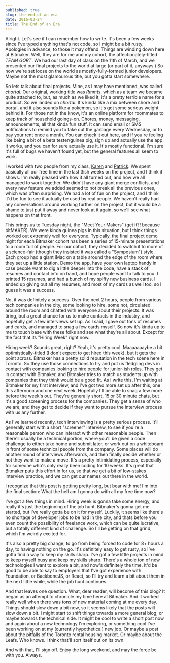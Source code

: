 ```yaml
---
published: true
slug: the-end-of-an-era
date: 2016-03-24
title: The End of an Era
---
```


Alright. Let's see if I can remember how to write. It's been a few weeks since I've typed anything that's not code, so I might be a bit rusty. Apologies in advance, to those it may offend. Things are winding down here at Bitmaker. Well, they are for me and my cohort, the affectionately-titled _TEAM GORT_. We had our last day of class on the 11th of March, and we presented our final projects to the world at large (or part of it, anyways.) So now we're set loose on the world as mostly-fully-formed junior developers. Maybe not the most glamourous title, but you gotta start somewhere.

So lets talk about final projects. Mine, as I may have mentioned, was called _chortal_. Our original, working title was _Rmmts_, which as a team we became quite attached to, but, as much as we liked it, it's a pretty terrible name for a product. So we landed on _chortal_. It's kinda like a mix between chore and portal, and it also sounds like a pokemon, so it's got some serious weight behind it. For those not in the know, it's an online platform for roommates to keep track of household goings-on. Chores, money, messaging, announcements, all that kinda fun stuff. It can send email or SMS notifications to remind you to take out the garbage every Wednesday, or to pay your rent once a month. You can check it out [here](http://chortal.herokuapp.com), and if you're feeling like being a bit of a beta tester/guinea pig, sign up and actually use the app. It works, and you can for sure actually use it. It's mostly functional. I'm sure it's full of bugs we haven't found yet, but the general features all seem to work.

I worked with two people from my class, [Karen](http://karenjho.com/) and [Patrick](https://twitter.com/patrickcruiks). We spent basically all our free time in the last 3ish weeks on the project, and I think it shows. I'm really pleased with how it all turned out, and how we all managed to work together. We didn't have any giant merge conflicts, and every new feature we added seemed to not break all the previous ones, which was often surprising. We had a lot of fun on the project, and I think it'd be fun to see it actually be used by real people. We haven't really had any conversations around working further on the project, but it would be a shame to just put it away and never look at it again, so we'll see what happens on that front.

This brings us to Tuesday night, the "Meet Your Makers" (get it?! because bitMAKER). We were kinda guinea pigs in this situation, but I think things worked out extremely well for everyone. Typically, the final project demo night for each Bitmaker cohort has been a series of 15-minute presentations to a room full of people. For our cohort, they decided to switch it to more of a science-fair (though they insisted it was called a "Symposium") style. Each group had a giant iMac on a table around the edge of the room where they set up a little station. Demo the app, have your own laptop handy in case people want to dig a little deeper into the code, have a stack of resumes and contact info on hand, and hope people want to talk to you. I printed 15 resumes, and had a bunch of my spiffy new business cards. I ended up giving out all my resumes, and most of my cards as well too, so I guess it was a success.

No, it was definitely a success. Over the next 2 hours, people from various tech companies in the city, some looking to hire, some not, circulated around the room and chatted with everyone about their projects. It was tiring, but a great chance for us to make contacts in the industry, and hopefully get a few interviews set up. As I said, I gave out tons of resumes and cards, and managed to snag a few cards myself. So now it's kinda up to me to touch base with these folks and see what they're all about. Except for the fact that its "Hiring Week" right now.

Hiring week? Sounds great, right? Yeah, it's pretty cool. Maaaaaaaybe a bit optimistically-titled (I don't expect to get hired this week), but it gets the point across. Bitmaker has a pretty solid reputation in the tech scene here in Toronto. So they use those connections to try and put us fledgling devs in contact with companies looking to hire people for junior-ish roles. They get in contact with Bitmaker, and Bitmaker tries to match us students up with companies that they think would be a good fit. As I write this, I'm waiting at Bitmaker for my first interview, and I've got two more set up after this, one this afternoon and one next week. Hopefully I'll be able to snag a few more before the week's out. They're generally short, 15 or 30 minute chats, but it's a good screening process for the companies. They get a sense of who we are, and they get to decide if they want to pursue the interview process with us any further.

As I've learned recently, tech interviewing is a pretty serious process. It'll generally start with a short "screener" interview, to see if you're a reasonable person who can interact with other reasonable people. Then there'll usually be a technical portion, where you'll be given a code challenge to either take home and submit later, or work out on a whiteboard in front of some technical people from the company. Some places will do another round of interviews afterwards, and then finally decide whether or not they want to make a move. It's a pretty intimidating process, especially for someone who's only really been coding for 10 weeks. It's great that Bitmaker puts this effort in for us, so that we get a bit of low-stakes interview practice, and we can get our names out there in the world.

I recognize that this post is getting pretty long, but bear with me! I'm into the final section: What the hell am I gonna do with all my free time now?

I've got a few things in mind. Hiring week is gonna take some energy, and really it's just the beginning of the job hunt. Bitmaker's gonna get me started, but I've really gotta be on it for myself. Luckily, it seems like there's no shortage of developer jobs to be had in the city, and thats before you even count the possibility of freelance work, which can be quite lucrative, but a totally different kind of challenge. So I'll be getting on that grind, which I'm weirdly excited for.

It's also a pretty big change, to go from being forced to code for 8+ hours a day, to having nothing on the go. It's definitely easy to get rusty, so I've gotta find a way to keep my skills sharp. I've got a few little projects in mind to keep myself busy and keep my skills sharp. There's a whole ton of new technologies I want to explore a bit, and now's definitely the time. It'd be good to be able to say to employers that I've got experience with Foundation, or BackboneJS, or React, so I'll try and learn a bit about them in the next little while, while the job hunt continues.

And that leaves one question. What, dear reader, will become of this blog? It began as an attempt to chronicle my time here at Bitmaker. And it worked really well when there was tons of new material coming at me every day. Things should slow down a bit now, so it seems likely that the posts will slow down a bit. I might start to shift things towards a more general blog, or maybe towards the technical side. It might be cool to write a short post now and again about a new technology I'm exploring, or something cool I've been working on at my (currently hypothetical) new job. Or maybe a post about the pitfalls of the Toronto rental housing market. Or maybe about the Leafs. Who knows. I think that'll sort itself out on its own.

And with that, I'll sign off. Enjoy the long weekend, and may the force be with you. Always.
